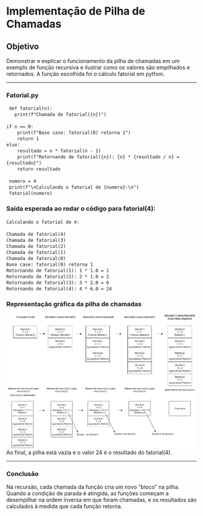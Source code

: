 # Implementação de Pilha de Chamadas

## Objetivo
Demonstrar e explicar o funcionamento da pilha de chamadas em um exemplo de função recursiva e ilustrar como os valores são empilhados e retornados. A função escolhida foi o cálculo fatorial em python.

---

### Fatorial.py

     def fatorial(n):
       print(f"Chamada de fatorial({n})")

    if n == 0:
        print(f"Base case: fatorial(0) retorna 1")
        return 1
    else:
        resultado = n * fatorial(n - 1)
        print(f"Retornando de fatorial({n}): {n} * {resultado / n} = {resultado}")
        return resultado

     numero = 4
     print(f"\nCalculando o fatorial de {numero}:\n")
     fatorial(numero)

### Saída esperada ao rodar o código para fatorial(4):

    Calculando o fatorial de 4:

    Chamada de fatorial(4)
    Chamada de fatorial(3)
    Chamada de fatorial(2)
    Chamada de fatorial(1)
    Chamada de fatorial(0)
    Base case: fatorial(0) retorna 1
    Retornando de fatorial(1): 1 * 1.0 = 1
    Retornando de fatorial(2): 2 * 1.0 = 2
    Retornando de fatorial(3): 3 * 2.0 = 6
    Retornando de fatorial(4): 4 * 6.0 = 24

### Representação gráfica da pilha de chamadas

![](Pilha1.png)
![](Pilha2.png)
Ao final, a pilha está vazia e o valor 24 é o resultado do fatorial(4).

---
### Conclusão
Na recursão, cada chamada da função cria um novo "bloco" na pilha. Quando a condição de parada é atingida, as funções começam a desempilhar na ordem inversa em que foram chamadas, e os resultados são calculados à medida que cada função retorna. 
